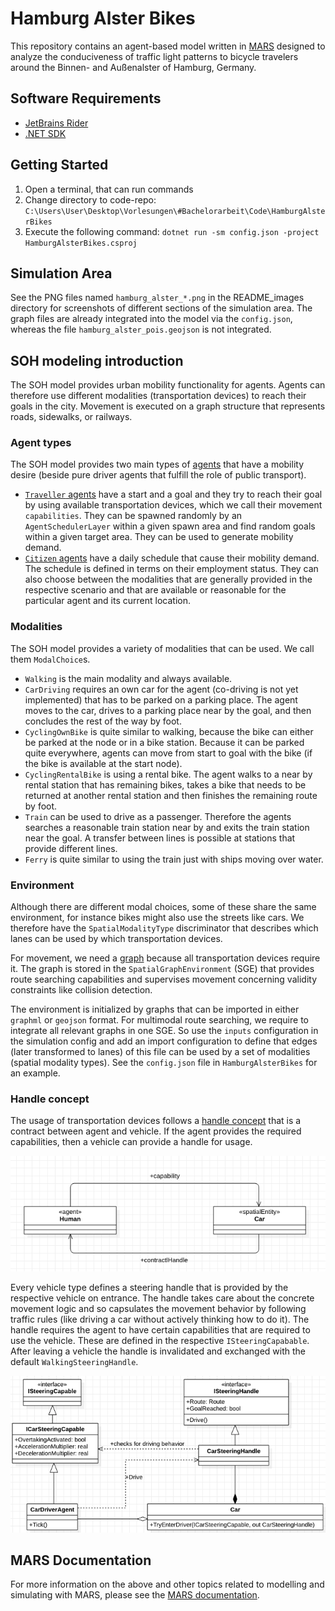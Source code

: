 # Hamburg Alster Bikes

This repository contains an agent-based model written in [MARS](https://www.mars-group.org/) designed to analyze the conduciveness of traffic light patterns to bicycle travelers around the Binnen- and Außenalster of Hamburg, Germany.

## Software Requirements

-   [JetBrains Rider](https://www.jetbrains.com/rider/)
-   [.NET SDK](https://dotnet.microsoft.com/download/dotnet-core/)

## Getting Started

1. Open a terminal, that can run commands
2. Change directory to code-repo: `C:\Users\User\Desktop\Vorlesungen\#Bachelorarbeit\Code\HamburgAlsterBikes`
3. Execute the following command: `dotnet run -sm config.json -project HamburgAlsterBikes.csproj`

## Simulation Area

See the PNG files named `hamburg_alster_*.png` in the README_images directory for screenshots of different sections of the simulation area. The graph files are already integrated into the model via the `config.json`, whereas the file `hamburg_alster_pois.geojson` is not integrated.

## SOH modeling introduction

The SOH model provides urban mobility functionality for agents. Agents can therefore use different modalities (transportation devices) to reach their goals in the city. Movement is executed on a graph structure that represents roads, sidewalks, or railways.

### Agent types

The SOH model provides two main types of [agents](https://www.mars-group.org/docs/tutorial/soh/agents.html) that have a mobility desire (beside pure driver agents that fulfill the role of public transport).

-   [`Traveller` agents](https://www.mars-group.org/docs/tutorial/soh/agents/traveler.html) have a start and a goal and they try to reach their goal by using available transportation devices, which we call their movement `capabilities`. They can be spawned randomly by an `AgentSchedulerLayer` within a given spawn area and find random goals within a given target area. They can be used to generate mobility demand.
-   [`Citizen` agents](https://www.mars-group.org/docs/tutorial/soh/agents/citizen.html) have a daily schedule that cause their mobility demand. The schedule is defined in terms on their employment status. They can also choose between the modalities that are generally provided in the respective scenario and that are available or reasonable for the particular agent and its current location.

### Modalities

The SOH model provides a variety of modalities that can be used. We call them `ModalChoice`s.

-   `Walking` is the main modality and always available.
-   `CarDriving` requires an own car for the agent (co-driving is not yet implemented) that has to be parked on a parking place. The agent moves to the car, drives to a parking place near by the goal, and then concludes the rest of the way by foot.
-   `CyclingOwnBike` is quite similar to walking, because the bike can either be parked at the node or in a bike station. Because it can be parked quite everywhere, agents can move from start to goal with the bike (if the bike is available at the start node).
-   `CyclingRentalBike` is using a rental bike. The agent walks to a near by rental station that has remaining bikes, takes a bike that needs to be returned at another rental station and then finishes the remaining route by foot.
-   `Train` can be used to drive as a passenger. Therefore the agents searches a reasonable train station near by and exits the train station near the goal. A transfer between lines is possible at stations that provide different lines.
-   `Ferry` is quite similar to using the train just with ships moving over water.

### Environment

Although there are different modal choices, some of these share the same environment, for instance bikes might also use the streets like cars. We therefore have the `SpatialModalityType` discriminator that describes which lanes can be used by which transportation devices.

For movement, we need a [graph](https://www.mars-group.org/docs/tutorial/soh/layers/vector_layer.html#modality-networks) because all transportation devices require it. The graph is stored in the `SpatialGraphEnvironment` (SGE) that provides route searching capabilities and supervises movement concerning validity constraints like collision detection.

The environment is initialized by graphs that can be imported in either `graphml` or `geojson` format. For multimodal route searching, we require to integrate all relevant graphs in one SGE. So use the `inputs` configuration in the simulation config and add an import configuration to define that edges (later transformed to lanes) of this file can be used by a set of modalities (spatial modality types). See the `config.json` file in `HamburgAlsterBikes` for an example.

### Handle concept

The usage of transportation devices follows a [handle concept](https://www.mars-group.org/docs/tutorial/soh/steering) that is a contract between agent and vehicle. If the agent provides the required capabilities, then a vehicle can provide a handle for usage.

![contract](README_images/contract_schema.png)

Every vehicle type defines a steering handle that is provided by the respective vehicle on entrance. The handle takes care about the concrete movement logic and so capsulates the movement behavior by following traffic rules (like driving a car without actively thinking how to do it). The handle requires the agent to have certain capabilities that are required to use the vehicle. These are defined in the respective `ISteeringCapabable`. After leaving a vehicle the handle is invalidated and exchanged with the default `WalkingSteeringHandle`.

![car_steering_handle_concept](README_images/uml_car_steering.png)

## MARS Documentation

For more information on the above and other topics related to modelling and simulating with MARS, please see the [MARS documentation](https://www.mars-group.org/docs/tutorial/intro).
